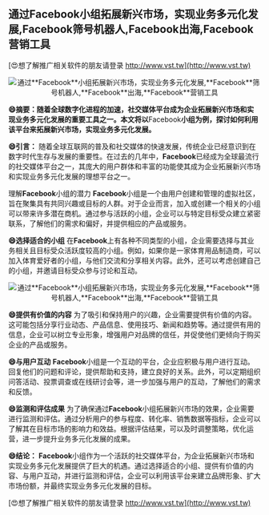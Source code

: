 ## **通过**Facebook**小组拓展新兴市场，实现业务多元化发展,**Facebook**筛号机器人,**Facebook**出海,**Facebook**营销工具**

[😍想了解推广相关软件的朋友请登录 http://www.vst.tw](http://www.vst.tw)

 <center><img src="https://vst.tw/MP4/tuiguang/png/0.png" alt="通过**Facebook**小组拓展新兴市场，实现业务多元化发展,**Facebook**筛号机器人,**Facebook**出海,**Facebook**营销工具"></center>

**😄摘要：随着全球数字化进程的加速，社交媒体平台成为企业拓展新兴市场和实现业务多元化发展的重要工具之一。本文将以**Facebook**小组为例，探讨如何利用该平台来拓展新兴市场，实现业务多元化发展。**

**😄引言：**
随着全球互联网的普及和社交媒体的快速发展，传统企业已经意识到在数字时代生存与发展的重要性。在过去的几年中，**Facebook**已经成为全球最流行的社交媒体平台之一，其庞大的用户群体和丰富的功能使其成为企业拓展新兴市场和实现业务多元化发展的理想平台之一。

理解**Facebook**小组的潜力
**Facebook**小组是一个由用户创建和管理的虚拟社区，旨在聚集具有共同兴趣或目标的人群。对于企业而言，加入或创建一个相关的小组可以带来许多潜在商机。通过参与活跃的小组，企业可以与特定目标受众建立紧密联系，了解他们的需求和偏好，并提供相应的产品或服务。

**😄选择适合的小组**
在**Facebook**上有各种不同类型的小组，企业需要选择与其业务相关且目标受众活跃度较高的小组。例如，如果你是一家体育用品制造商，可以加入体育爱好者的小组，与他们交流和分享相关内容。此外，还可以考虑创建自己的小组，并邀请目标受众参与讨论和互动。

 <center><img src="https://vst.tw/MP4/tuiguang/png/2.png" alt="通过**Facebook**小组拓展新兴市场，实现业务多元化发展,**Facebook**筛号机器人,**Facebook**出海,**Facebook**营销工具"></center>

**😄提供有价值的内容**
为了吸引和保持用户的兴趣，企业需要提供有价值的内容。这可能包括分享行业动态、产品信息、使用技巧、新闻和趋势等。通过提供有用的信息，企业可以树立专业形象，增强用户对品牌的信任，并促使他们更倾向于购买企业的产品或服务。

**😄与用户互动**
**Facebook**小组是一个互动的平台，企业应积极与用户进行互动。回复他们的问题和评论，提供帮助和支持，建立良好的关系。此外，可以定期组织问答活动、投票调查或在线研讨会等，进一步加强与用户的互动，了解他们的需求和反馈。

**😄监测和评估成果**
为了确保通过**Facebook**小组拓展新兴市场的效果，企业需要进行监测和评估。通过分析用户的参与程度、转化率、销售数据等指标，企业可以了解其在目标市场的影响力和效益。根据评估结果，可以及时调整策略，优化运营，进一步提升业务多元化发展的成果。

**😄结论：**
**Facebook**小组作为一个活跃的社交媒体平台，为企业拓展新兴市场和实现业务多元化发展提供了巨大的机遇。通过选择适合的小组、提供有价值的内容、与用户互动，并进行监测和评估，企业可以利用该平台来建立品牌形象、扩大市场份额，并最终实现业务多元化发展的目标。

[😍想了解推广相关软件的朋友请登录 http://www.vst.tw](http://www.vst.tw)



